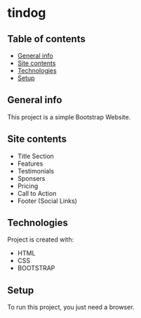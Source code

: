 # tindog

## Table of contents
* [General info](#general-info)
* [Site contents](#site-contents)
* [Technologies](#technologies)
* [Setup](#setup)

## General info
This project is a simple Bootstrap Website.

## Site contents
* Title Section
* Features
* Testimonials
* Sponsers
* Pricing
* Call to Action
* Footer (Social Links)

## Technologies
Project is created with:
* HTML
* CSS
* BOOTSTRAP
	
## Setup
To run this project, you just need a browser.
